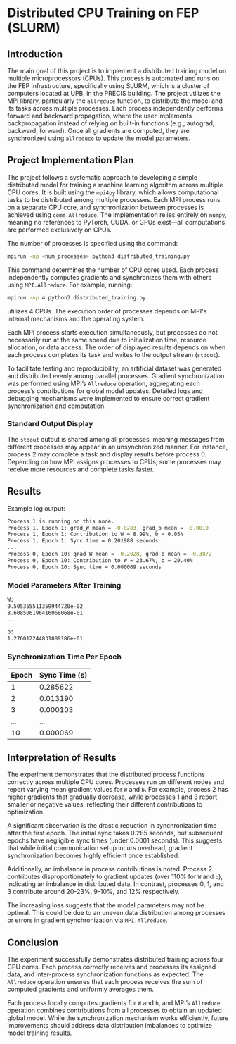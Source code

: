 # Distributed CPU Training on FEP (SLURM)

## Introduction

The main goal of this project is to implement a distributed training model on multiple microprocessors (CPUs). This process is automated and runs on the FEP infrastructure, specifically using SLURM, which is a cluster of computers located at UPB, in the PRECIS building. The project utilizes the MPI library, particularly the `allreduce` function, to distribute the model and its tasks across multiple processes. Each process independently performs forward and backward propagation, where the user implements backpropagation instead of relying on built-in functions (e.g., autograd, backward, forward). Once all gradients are computed, they are synchronized using `allreduce` to update the model parameters.

## Project Implementation Plan

The project follows a systematic approach to developing a simple distributed model for training a machine learning algorithm across multiple CPU cores. It is built using the `mpi4py` library, which allows computational tasks to be distributed among multiple processes. Each MPI process runs on a separate CPU core, and synchronization between processes is achieved using `comm.Allreduce`. The implementation relies entirely on `numpy`, meaning no references to PyTorch, CUDA, or GPUs exist—all computations are performed exclusively on CPUs.

The number of processes is specified using the command:
```sh
mpirun -np <num_processes> python3 distributed_training.py
```
This command determines the number of CPU cores used. Each process independently computes gradients and synchronizes them with others using `MPI.Allreduce`. For example, running:
```sh
mpirun -np 4 python3 distributed_training.py
```
utilizes 4 CPUs. The execution order of processes depends on MPI's internal mechanisms and the operating system.

Each MPI process starts execution simultaneously, but processes do not necessarily run at the same speed due to initialization time, resource allocation, or data access. The order of displayed results depends on when each process completes its task and writes to the output stream (`stdout`).

To facilitate testing and reproducibility, an artificial dataset was generated and distributed evenly among parallel processes. Gradient synchronization was performed using MPI’s `Allreduce` operation, aggregating each process’s contributions for global model updates. Detailed logs and debugging mechanisms were implemented to ensure correct gradient synchronization and computation.

### Standard Output Display
The `stdout` output is shared among all processes, meaning messages from different processes may appear in an unsynchronized manner. For instance, process 2 may complete a task and display results before process 0. Depending on how MPI assigns processes to CPUs, some processes may receive more resources and complete tasks faster.

## Results

Example log output:
```sh
Process 1 is running on this node.
Process 1, Epoch 1: grad_W mean = -0.0283, grad_b mean = -0.0010
Process 1, Epoch 1: Contribution to W = 8.99%, b = 0.05%
Process 1, Epoch 1: Sync time = 0.201988 seconds
...
Process 0, Epoch 10: grad_W mean = -0.2028, grad_b mean = -0.3872
Process 0, Epoch 10: Contribution to W = 23.67%, b = 20.40%
Process 0, Epoch 10: Sync time = 0.000069 seconds
```

### Model Parameters After Training
```sh
W:
9.505355511359944720e-02
8.608506196416068068e-01
...

b:
1.276012244831889186e-01
```

### Synchronization Time Per Epoch
| Epoch | Sync Time (s) |
|-------|-------------|
| 1     | 0.285622    |
| 2     | 0.013190    |
| 3     | 0.000103    |
| ...   | ...         |
| 10    | 0.000069    |

## Interpretation of Results

The experiment demonstrates that the distributed process functions correctly across multiple CPU cores. Processes run on different nodes and report varying mean gradient values for `W` and `b`. For example, process 2 has higher gradients that gradually decrease, while processes 1 and 3 report smaller or negative values, reflecting their different contributions to optimization.

A significant observation is the drastic reduction in synchronization time after the first epoch. The initial sync takes 0.285 seconds, but subsequent epochs have negligible sync times (under 0.0001 seconds). This suggests that while initial communication setup incurs overhead, gradient synchronization becomes highly efficient once established.

Additionally, an imbalance in process contributions is noted. Process 2 contributes disproportionately to gradient updates (over 110% for `W` and `b`), indicating an imbalance in distributed data. In contrast, processes 0, 1, and 3 contribute around 20-23%, 9-10%, and 12% respectively.

The increasing loss suggests that the model parameters may not be optimal. This could be due to an uneven data distribution among processes or errors in gradient synchronization via `MPI.Allreduce`.

## Conclusion

The experiment successfully demonstrates distributed training across four CPU cores. Each process correctly receives and processes its assigned data, and inter-process synchronization functions as expected. The `Allreduce` operation ensures that each process receives the sum of computed gradients and uniformly averages them.

Each process locally computes gradients for `W` and `b`, and MPI’s `Allreduce` operation combines contributions from all processes to obtain an updated global model. While the synchronization mechanism works efficiently, future improvements should address data distribution imbalances to optimize model training results.

